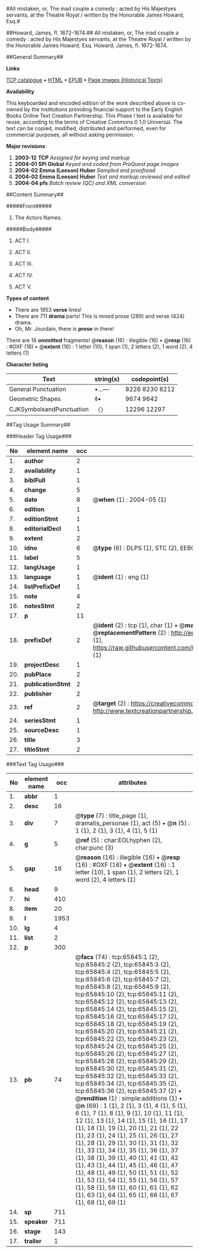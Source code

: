 #All mistaken, or, The mad couple a comedy : acted by His Majestyes servants, at the Theatre Royal / written by the Honorable James Howard, Esq.#

##Howard, James, fl. 1672-1674.##
All mistaken, or, The mad couple a comedy : acted by His Majestyes servants, at the Theatre Royal / written by the Honorable James Howard, Esq.
Howard, James, fl. 1672-1674.

##General Summary##

**Links**

[TCP catalogue](http://www.ota.ox.ac.uk/tcp/)  • 
[HTML](http://tei.it.ox.ac.uk/tcp/Texts-HTML/free/A44/A44632.html)  • 
[EPUB](http://tei.it.ox.ac.uk/tcp/Texts-EPUB/free/A44/A44632.epub) • 
[Page images (Historical Texts)](https://data.historicaltexts.jisc.ac.uk/view?pubId=eebo-12691371e&pageId=eebo-12691371e-65845-1)

**Availability**

This keyboarded and encoded edition of the
	       work described above is co-owned by the institutions
	       providing financial support to the Early English Books
	       Online Text Creation Partnership. This Phase I text is
	       available for reuse, according to the terms of Creative
	       Commons 0 1.0 Universal. The text can be copied,
	       modified, distributed and performed, even for
	       commercial purposes, all without asking permission.

**Major revisions**

1. __2003-12__ __TCP__ *Assigned for keying and markup*
1. __2004-01__ __SPi Global__ *Keyed and coded from ProQuest page images*
1. __2004-02__ __Emma (Leeson) Huber__ *Sampled and proofread*
1. __2004-02__ __Emma (Leeson) Huber__ *Text and markup reviewed and edited*
1. __2004-04__ __pfs__ *Batch review (QC) and XML conversion*

##Content Summary##

#####Front#####

1. The Actors Names.

#####Body#####

1. ACT I.

1. ACT II.

1. ACT III.

1. ACT IV.

1. ACT V.

**Types of content**

  * There are 1953 **verse** lines!
  * There are 711 **drama** parts! This is mixed prose (289) and verse (424) drama.
  * Oh, Mr. Jourdain, there is **prose** in there!

There are 16 **ommitted** fragments! 
 @__reason__ (16) : illegible (16)  •  @__resp__ (16) : #OXF (16)  •  @__extent__ (16) : 1 letter (10), 1 span (1), 2 letters (2), 1 word (2), 4 letters (1)

**Character listing**


|Text|string(s)|codepoint(s)|
|---|---|---|
|General Punctuation|•…—|8226 8230 8212|
|Geometric Shapes|◊▪|9674 9642|
|CJKSymbolsandPunctuation|〈〉|12296 12297|

##Tag Usage Summary##

###Header Tag Usage###

|No|element name|occ|attributes|
|---|---|---|---|
|1.|__author__|2||
|2.|__availability__|1||
|3.|__biblFull__|1||
|4.|__change__|5||
|5.|__date__|8| @__when__ (1) : 2004-05 (1)|
|6.|__edition__|1||
|7.|__editionStmt__|1||
|8.|__editorialDecl__|1||
|9.|__extent__|2||
|10.|__idno__|6| @__type__ (6) : DLPS (1), STC (2), EEBO-CITATION (1), OCLC (1), VID (1)|
|11.|__label__|5||
|12.|__langUsage__|1||
|13.|__language__|1| @__ident__ (1) : eng (1)|
|14.|__listPrefixDef__|1||
|15.|__note__|4||
|16.|__notesStmt__|2||
|17.|__p__|11||
|18.|__prefixDef__|2| @__ident__ (2) : tcp (1), char (1)  •  @__matchPattern__ (2) : ([0-9\-]+):([0-9IVX]+) (1), (.+) (1)  •  @__replacementPattern__ (2) : http://eebo.chadwyck.com/downloadtiff?vid=$1&page=$2 (1), https://raw.githubusercontent.com/textcreationpartnership/Texts/master/tcpchars.xml#$1 (1)|
|19.|__projectDesc__|1||
|20.|__pubPlace__|2||
|21.|__publicationStmt__|2||
|22.|__publisher__|2||
|23.|__ref__|2| @__target__ (2) : https://creativecommons.org/publicdomain/zero/1.0/ (1), http://www.textcreationpartnership.org/docs/. (1)|
|24.|__seriesStmt__|1||
|25.|__sourceDesc__|1||
|26.|__title__|3||
|27.|__titleStmt__|2||


###Text Tag Usage###

|No|element name|occ|attributes|
|---|---|---|---|
|1.|__abbr__|1||
|2.|__desc__|16||
|3.|__div__|7| @__type__ (7) : title_page (1), dramatis_personae (1), act (5)  •  @__n__ (5) : 1 (1), 2 (1), 3 (1), 4 (1), 5 (1)|
|4.|__g__|5| @__ref__ (5) : char:EOLhyphen (2), char:punc (3)|
|5.|__gap__|16| @__reason__ (16) : illegible (16)  •  @__resp__ (16) : #OXF (16)  •  @__extent__ (16) : 1 letter (10), 1 span (1), 2 letters (2), 1 word (2), 4 letters (1)|
|6.|__head__|9||
|7.|__hi__|410||
|8.|__item__|20||
|9.|__l__|1953||
|10.|__lg__|4||
|11.|__list__|2||
|12.|__p__|300||
|13.|__pb__|74| @__facs__ (74) : tcp:65845:1 (2), tcp:65845:2 (2), tcp:65845:3 (2), tcp:65845:4 (2), tcp:65845:5 (2), tcp:65845:6 (2), tcp:65845:7 (2), tcp:65845:8 (2), tcp:65845:9 (2), tcp:65845:10 (2), tcp:65845:11 (2), tcp:65845:12 (2), tcp:65845:13 (2), tcp:65845:14 (2), tcp:65845:15 (2), tcp:65845:16 (2), tcp:65845:17 (2), tcp:65845:18 (2), tcp:65845:19 (2), tcp:65845:20 (2), tcp:65845:21 (2), tcp:65845:22 (2), tcp:65845:23 (2), tcp:65845:24 (2), tcp:65845:25 (2), tcp:65845:26 (2), tcp:65845:27 (2), tcp:65845:28 (2), tcp:65845:29 (2), tcp:65845:30 (2), tcp:65845:31 (2), tcp:65845:32 (2), tcp:65845:33 (2), tcp:65845:34 (2), tcp:65845:35 (2), tcp:65845:36 (2), tcp:65845:37 (2)  •  @__rendition__ (1) : simple:additions (1)  •  @__n__ (69) : 1 (1), 2 (1), 3 (1), 4 (1), 5 (1), 6 (1), 7 (1), 8 (1), 9 (1), 10 (1), 11 (1), 12 (1), 13 (1), 14 (1), 15 (1), 16 (1), 17 (1), 18 (1), 19 (1), 20 (1), 21 (1), 22 (1), 23 (1), 24 (1), 25 (1), 26 (1), 27 (1), 28 (1), 29 (1), 30 (1), 31 (1), 32 (1), 33 (1), 34 (1), 35 (1), 36 (1), 37 (1), 38 (1), 39 (1), 40 (1), 41 (1), 42 (1), 43 (1), 44 (1), 45 (1), 46 (1), 47 (1), 48 (1), 49 (1), 50 (1), 51 (1), 52 (1), 53 (1), 54 (1), 55 (1), 56 (1), 57 (1), 58 (1), 59 (1), 60 (1), 61 (1), 62 (1), 63 (1), 64 (1), 65 (1), 66 (1), 67 (1), 68 (1), 69 (1)|
|14.|__sp__|711||
|15.|__speaker__|711||
|16.|__stage__|143||
|17.|__trailer__|1||
